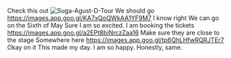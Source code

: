 Check this out 
![Suga-Agust-D-Tour](https://user-images.githubusercontent.com/122704307/219562208-38e2e4b8-012f-4014-ab53-1636a06b542f.jpg)
We should go
https://images.app.goo.gl/KA7xQoQWkAA1YF9M7
I know right 
We can go on the Sixth of May
Sure I am so excited.
I am booking the tickets 
https://images.app.goo.gl/a2EPt8biNrczZaa16
Make sure they are close to the stage
Somewhere here 
https://images.app.goo.gl/tp6QhLHfwRQRJTEr7
Okay on it
This made my day. I am so happy.
Honestly, same. 
